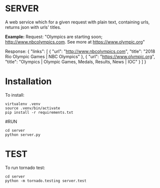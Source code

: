 # SERVER
A web service which for a given request with plain text, containing urls, returns json with urls' titles.

**Example:**
Request:
"Olympics are starting soon; http://www.nbcolympics.com. See more at https://www.olympic.org"

Response:
{
  "links": [
    {
      "url": "http://www.nbcolympics.com",
      "title": "2018 Rio Olympic Games | NBC Olympics"
    },
    {
      "url": "https://www.olympic.org",
      "title": "Olympics | Olympic Games, Medals, Results, News | IOC"
    }
  ]
}

# Installation
To install:
```
virtualenv .venv
source .venv/bin/activate
pip install -r requirements.txt
```

#RUN
```
cd server
python server.py
```

# TEST
To run tornado test:
```
cd server
python -m tornado.testing server.test
```
